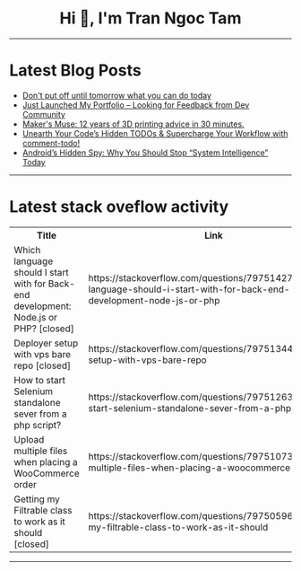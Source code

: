 <h1 align="center">Hi 👋, I'm Tran Ngoc Tam</h1>

---

# Latest Blog Posts 
<!-- BLOG-POST-LIST:START -->
- [Don&#39;t put off until tomorrow what you can do today](https://dev.to/elliot_brenya/dont-put-off-until-tomorrow-what-you-can-do-today-a25)
- [Just Launched My Portfolio – Looking for Feedback from Dev Community](https://dev.to/mdhassanpatwary/just-launched-my-portfolio-looking-for-feedback-from-dev-community-28bc)
- [Maker&#39;s Muse: 12 years of 3D printing advice in 30 minutes.](https://dev.to/maker_youtube/makers-muse-12-years-of-3d-printing-advice-in-30-minutes-jf5)
- [Unearth Your Code’s Hidden TODOs &amp; Supercharge Your Workflow with comment-todo!](https://dev.to/silentwatcher_95/unearth-your-codes-hidden-todos-supercharge-your-workflow-with-comment-todo-24j8)
- [Android’s Hidden Spy: Why You Should Stop “System Intelligence” Today](https://dev.to/martijn_assie_12a2d3b1833/androids-hidden-spy-why-you-should-stop-system-intelligence-today-2fe)
<!-- BLOG-POST-LIST:END -->

---

# Latest stack oveflow activity
<table>
  <tr><th>Title</th><th>Link</th></tr>
  <!-- STACKOVERFLOW:START --><tr><td>Which language should I start with for Back-end development: Node.js or PHP? [closed]</td><td>https://stackoverflow.com/questions/79751427/which-language-should-i-start-with-for-back-end-development-node-js-or-php</td></tr><tr><td>Deployer setup with vps bare repo [closed]</td><td>https://stackoverflow.com/questions/79751344/deployer-setup-with-vps-bare-repo</td></tr><tr><td>How to start Selenium standalone sever from a php script?</td><td>https://stackoverflow.com/questions/79751263/how-to-start-selenium-standalone-sever-from-a-php-script</td></tr><tr><td>Upload multiple files when placing a WooCommerce order</td><td>https://stackoverflow.com/questions/79751073/upload-multiple-files-when-placing-a-woocommerce-order</td></tr><tr><td>Getting my Filtrable class to work as it should [closed]</td><td>https://stackoverflow.com/questions/79750596/getting-my-filtrable-class-to-work-as-it-should</td></tr><!-- STACKOVERFLOW:END -->
</table>

---


